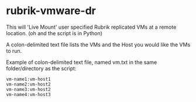 # rubrik-vmware-dr

This will 'Live Mount' user specified Rubrik replicated VMs at a remote location. (oh and the script is in Python)

A colon-delimited text file lists the VMs and the Host you would like the VMs to run. 

Example of colon-delimited text file, named vm.txt in the same folder/directory as the script:

	vm-name1:vm-host1
	vm-name2:vm-host2
	vm-name3:vm-host2
	vm-name4:vm-host3

